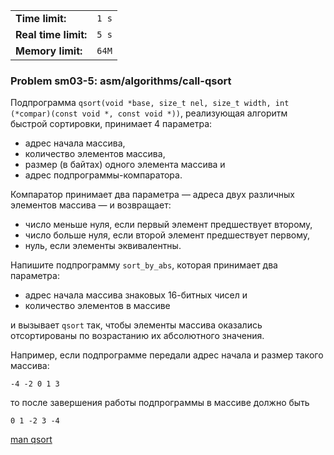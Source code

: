 |                      |       |
|----------------------|-------|
| **Time limit:**      | `1 s` |
| **Real time limit:** | `5 s` |
| **Memory limit:**    | `64M` |


### Problem sm03-5: asm/algorithms/call-qsort

Подпрограмма `qsort(void *base, size_t nel, size_t width, int (*compar)(const void *, const void
*))`, реализующая алгоритм быстрой сортировки, принимает 4 параметра:

* адрес начала массива,
* количество элементов массива,
* размер (в байтах) одного элемента массива и
* адрес подпрограммы-компаратора.

Компаратор принимает два параметра — адреса двух различных элементов массива — и возвращает:

* число меньше нуля, если первый элемент предшествует второму,
* число больше нуля, если второй элемент предшествует первому,
* нуль, если элементы эквивалентны.

Напишите подпрограмму `sort_by_abs`, которая принимает два параметра:

* адрес начала массива знаковых 16-битных чисел и
* количество элементов в массиве

и вызывает `qsort` так, чтобы элементы массива оказались отсортированы по возрастанию их абсолютного
значения.

Например, если подпрограмме передали адрес начала и размер такого массива:

    
    
    -4 -2 0 1 3

то после завершения работы подпрограммы в массиве должно быть

    
    
    0 1 -2 3 -4

[man qsort](https://linux.die.net/man/3/qsort)

